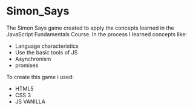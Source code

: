 # Simon_Says
The Simon Says game created to apply the concepts learned in the JavaScript Fundamentals Course.
In the process I learned concepts like:
- Language characteristics
- Use the basic tools of JS
- Asynchronism
- promises

To create this game i used:
- HTML5
- CSS 3
- JS VANILLA
